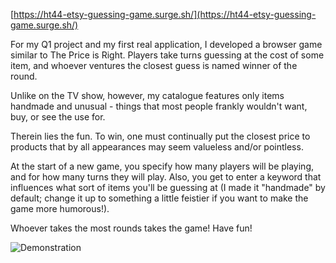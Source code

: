 [https://ht44-etsy-guessing-game.surge.sh/](https://ht44-etsy-guessing-game.surge.sh/)

For my Q1 project and my first real application, I developed a browser game similar to The Price is Right. Players take turns guessing at the cost of some item, and whoever ventures the closest guess is named winner of the round.

Unlike on the TV show, however, my catalogue features only items handmade and unusual - things that most people frankly wouldn't want, buy, or see the use for.

Therein lies the fun. To win, one must continually put the closest price to products that by all appearances may seem valueless and/or pointless.

At the start of a new game, you specify how many players will be playing, and for how many turns they will play. Also, you get to enter a keyword that influences what sort of items you'll be guessing at (I made it "handmade" by default; change it up to something a little feistier if you want to make the game more humorous!).

Whoever takes the most rounds takes the game! Have fun!

![Demonstration](./images/demo.gif?raw=true)
